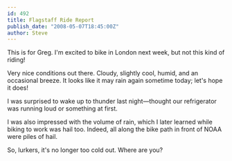 ```yaml
---
id: 492
title: Flagstaff Ride Report
publish_date: "2008-05-07T18:45:00Z"
author: Steve
---
```

  
This is for Greg. I'm excited to bike in London next week, but not this kind of riding!

Very nice conditions out there. Cloudy, slightly cool, humid, and an occasional breeze. It looks like it may rain again sometime today; let's hope it does!

I was surprised to wake up to thunder last night—thought our refrigerator was running loud or something at first.

I was also impressed with the volume of rain, which I later learned while biking to work was hail too. Indeed, all along the bike path in front of NOAA were piles of hail.

So, lurkers, it's no longer too cold out. Where are you?
